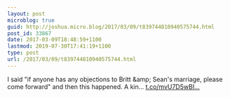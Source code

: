 ```yaml
---
layout: post
microblog: true
guid: http://joshua.micro.blog/2017/03/09/t839744810940575744.html
post_id: 33867
date: 2017-03-09T18:48:59+1100
lastmod: 2019-07-30T17:41:19+1100
type: post
url: /2017/03/09/t839744810940575744.html
---
```

I said "if anyone has any objections to Britt &amp;amp; Sean's marriage, please come forward" and then this happened. A kin… [t.co/mvU7D5wBI...](https://t.co/mvU7D5wBIC)
